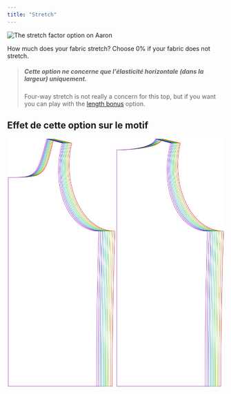 ```yaml
---
title: "Stretch"
---
```


![The stretch factor option on Aaron](./stretchfactor.svg)

How much does your fabric stretch?  Choose 0% if your fabric does not stretch.

> ##### Cette option ne concerne que l'élasticité horizontale (dans la largeur) uniquement.
> 
> Four-way stretch is not really a concern for this top, but if you want you can play with the [length bonus](../lengthbonus) option.

## Effet de cette option sur le motif

![This image shows the effect of this option by superimposing several variants that have a different value for this option](aaron_stretchfactor_sample.svg "Effect of this option on the pattern")
